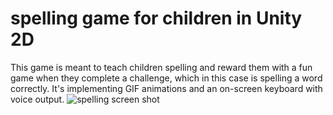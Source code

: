 # spelling game for children in Unity 2D
 This game is meant to teach children spelling and reward them with a fun game when they complete a challenge, which in this case is spelling a word correctly. It's implementing GIF animations and an on-screen keyboard with voice output.
![spelling screen shot](https://user-images.githubusercontent.com/66117306/139580336-33924b32-20b7-43ee-b4a2-3b6208b0cb6d.JPG)
